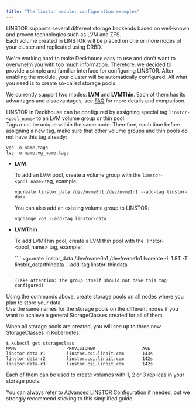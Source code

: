 ```yaml
---
title: "The linstor module: configuration examples"
---
```


LINSTOR supports several different storage backends based on well-known and proven technologies such as LVM and ZFS.  
Each volume created in LINSTOR will be placed on one or more nodes of your cluster and replicated using DRBD.

We're working hard to make Deckhouse easy to use and don't want to overwhelm you with too much information. Therefore, we decided to provide a simple and familiar interface for configuring LINSTOR. 
After enabling the module, your cluster will be automatically configured. All what you need is to create so-called storage pools.

We currently support two modes: **LVM** and **LVMThin**.
Each of them has its advantages and disadvantages, see [FAQ](faq.html) for more details and comparison. 

LINSTOR in Deckhouse can be configured by assigning special tag `linstor-<pool_name>` to an LVM volume group or thin pool.  
Tags must be unique within the same node. Therefore, each time before assigning a new tag, make sure that other volume groups and thin pools do not have this tag already:
```
vgs -o name,tags
lvs -o name,vg_name,tags
```


* **LVM**

   To add an LVM pool, create a volume group with the `linstor-<pool_name>` tag, example:

   ```
   vgcreate linstor_data /dev/nvme0n1 /dev/nvme1n1 --add-tag linstor-data
   ```

   You can also add an existing volume group to LINSTOR:

   ```
   vgchange vg0 --add-tag linstor-data
   ```

* **LVMThin**

   To add LVMThin pool, create a LVM thin pool with the `linstor-<pool_name> tag, example:

   `` `
   vgcreate linstor_data /dev/nvme0n1 /dev/nvme1n1
   lvcreate -L 1.8T -T linstor_data/thindata --add-tag linstor-thindata
   ```

   (Take attention: the group itself should not have this tag configured)

Using the commands above, create storage pools on all nodes where you plan to store your data.  
Use the same names for the storage pools on the different nodes if you want to achieve a general StorageClasses created for all of them.

When all storage pools are created, you will see up to three new StorageClasses in Kubernetes:
```console
$ kubectl get storageclass
NAME                   PROVISIONER                  AGE
linstor-data-r1        linstor.csi.linbit.com       143s
linstor-data-r2        linstor.csi.linbit.com       142s
linstor-data-r3        linstor.csi.linbit.com       142s
```

Each of them can be used to create volumes with 1, 2 or 3 replicas in your storage pools.

You can always refer to [Advanced LINSTOR Configuration](advanced_usage.html) if needed, but we strongly recommend sticking to this simplified guide. 
